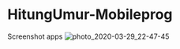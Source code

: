 # HitungUmur-Mobileprog
Screenshot apps 
![photo_2020-03-29_22-47-45](https://user-images.githubusercontent.com/48321937/77853649-6010a180-720f-11ea-96eb-f1f3cc935f2b.jpg)
